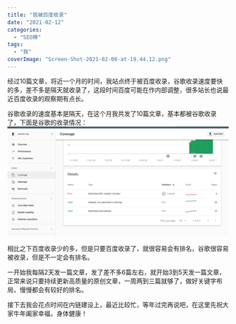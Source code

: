 ```yaml
---
title: "我被百度收录"
date: "2021-02-12"
categories: 
  - "SEO禅"
tags: 
  - "我"
coverImage: "Screen-Shot-2021-02-08-at-19.44.12.png"
---
```


经过10篇文章，将近一个月的时间，我站点终于被百度收录，谷歌收录速度要快的多，差不多是隔天就收录了，这段时间百度可能在作内部调整，很多站长也说最近百度收录的观察期有点长。

谷歌收录的速度基本是隔天，在这个月我共发了10篇文章，基本都被谷歌收录了，下面是谷歌的收录情况：![我谷歌第一个月收录情况](images/WX20210208-194617@2x-1024x508.png)

相比之下百度收录少的多，但是只要百度收录了，就很容易会有排名，谷歌很容易被收录，但是不一定会有排名。

一开始我每隔2天发一篇文章，发了差不多6篇左右，就开始3到5天发一篇文章，正常来说只要持续更新高质量的原创文章，一周两到三篇就够了，做好关键字布局，慢慢都会有较好的排名。

接下去我会花点时间在内链建设上，最近比较忙，等年过完再说吧，在这里先祝大家牛年阖家幸福，身体健康！

